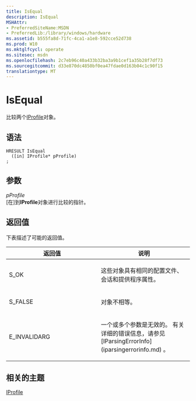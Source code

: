 ```yaml
---
title: IsEqual
description: IsEqual
MSHAttr:
- PreferredSiteName:MSDN
- PreferredLib:/library/windows/hardware
ms.assetid: b555fa8d-71fc-4ca1-a1e8-592cce52d738
ms.prod: W10
ms.mktglfcycl: operate
ms.sitesec: msdn
ms.openlocfilehash: 2c7eb96c40a433b32ba3a9b1cef1a35b28f7df73
ms.sourcegitcommit: d33e870dc4850bf0ea47fdae0d163b04c1c90f15
translationtype: MT
---
```

# <a name="isequal"></a>IsEqual


比较两个[IProfile](iprofile.md)对象。

## <a name="syntax"></a>语法


``` syntax
HRESULT IsEqual
  ([in] IProfile* pProfile)
;
```

## <a name="parameters"></a>参数


<a href="" id="pprofile"></a>*pProfile*  
\[在\]到**IProfile**对象进行比较的指针。

## <a name="return-value"></a>返回值


下表描述了可能的返回值。

<table>
<colgroup>
<col width="50%" />
<col width="50%" />
</colgroup>
<thead>
<tr class="header">
<th>返回值</th>
<th>说明</th>
</tr>
</thead>
<tbody>
<tr class="odd">
<td><p>S_OK</p></td>
<td><p>这些对象具有相同的配置文件、 会话和提供程序属性。</p></td>
</tr>
<tr class="even">
<td><p>S_FALSE</p></td>
<td><p>对象不相等。</p></td>
</tr>
<tr class="odd">
<td><p>E_INVALIDARG</p></td>
<td><p>一个或多个参数是无效的。 有关详细的错误信息，请参见[IParsingErrorInfo](iparsingerrorinfo.md) 。</p></td>
</tr>
</tbody>
</table>

 

## <a name="related-topics"></a>相关的主题


[IProfile](iprofile.md)

 

 







